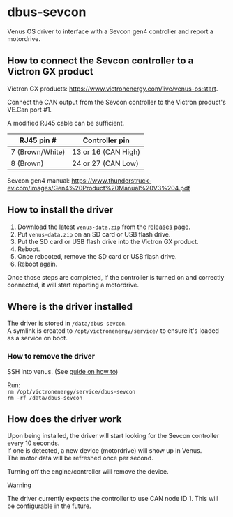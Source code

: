 # dbus-sevcon

Venus OS driver to interface with a Sevcon gen4 controller and report a motordrive.

## How to connect the Sevcon controller to a Victron GX product

Victron GX products: https://www.victronenergy.com/live/venus-os:start.  

Connect the CAN output from the Sevcon controller to the Victron product's VE.Can port #1.

A modified RJ45 cable can be sufficient.

| RJ45 pin # | Controller pin |
|------------|----------------|
| 7 (Brown/White) | 13 or 16 (CAN High) |
| 8 (Brown) | 24 or 27 (CAN Low) |

Sevcon gen4 manual: https://www.thunderstruck-ev.com/images/Gen4%20Product%20Manual%20V3%204.pdf

## How to install the driver

1. Download the latest `venus-data.zip` from the [releases page](https://github.com/citolen/dbus-sevcon/releases).
2. Put `venus-data.zip` on an SD card or USB flash drive.
3. Put the SD card or USB flash drive into the Victron GX product.
4. Reboot.
5. Once rebooted, remove the SD card or USB flash drive.
6. Reboot again.

Once those steps are completed, if the controller is turned on and correctly connected, it will start reporting a motordrive.

## Where is the driver installed

The driver is stored in `/data/dbus-sevcon`.  
A symlink is created to `/opt/victronenergy/service/` to ensure it's loaded as a service on boot.

### How to remove the driver

SSH into venus. (See [guide on how to](https://www.victronenergy.com/live/ccgx:root_access))

Run:  
`rm /opt/victronenergy/service/dbus-sevcon`  
`rm -rf /data/dbus-sevcon`

## How does the driver work

Upon being installed, the driver will start looking for the Sevcon controller every 10 seconds.  
If one is detected, a new device (motordrive) will show up in Venus.  
The motor data will be refreshed once per second.

Turning off the engine/controller will remove the device.

> [!WARNING]
> The driver currently expects the controller to use CAN node ID 1. This will be configurable in the future.